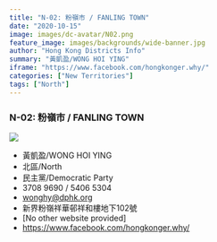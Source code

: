 ```yaml
---
title: "N-02: 粉嶺市 / FANLING TOWN"
date: "2020-10-15"
image: images/dc-avatar/N02.png
feature_image: images/backgrounds/wide-banner.jpg
author: "Hong Kong Districts Info"
summary: "黃凱盈/WONG HOI YING"
iframe: "https://www.facebook.com/hongkonger.why/"
categories: ["New Territories"]
tags: ["North"]
---
```


### N-02: 粉嶺市 / FANLING TOWN  
![](/images/dc-avatar/N02.png)  

 - 黃凱盈/WONG HOI YING  
 - 北區/North  
 - 民主黨/Democratic Party  
 - 3708 9690 / 5406 5304  
 - wonghy@dphk.org  
 - 新界粉嶺祥華邨祥和樓地下102號  
 - [No other website provided]  
 - https://www.facebook.com/hongkonger.why/

